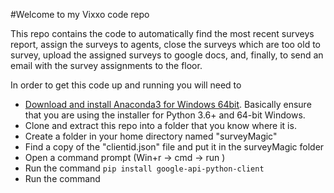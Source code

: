 #Welcome to my Vixxo code repo

This repo contains the code to automatically find the most recent surveys report,
assign the surveys to agents, close the surveys which are too old to survey, upload
the assigned surveys to google docs, and, finally, to send an email with the 
survey assignments to the floor. 

In order to get this code up and running you will need to 

* [Download and install Anaconda3
for Windows 64bit](https://www.continuum.io/downloads). Basically ensure that you are using
the installer for Python 3.6+ and 64-bit Windows.
* Clone and extract this repo into a folder that you know where it is. 
* Create a folder in your home directory named "surveyMagic"
* Find a copy of the "clientid.json" file and put it in the surveyMagic folder
* Open a command prompt (Win+r -> cmd -> run )
* Run the command `pip install google-api-python-client`
* Run the command 
